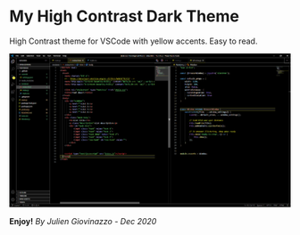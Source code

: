 # My High Contrast Dark Theme
High Contrast theme for VSCode with yellow accents. Easy to read.

![screenshot](./images/screenshot.png)

**Enjoy!**
*By Julien Giovinazzo - Dec 2020*
